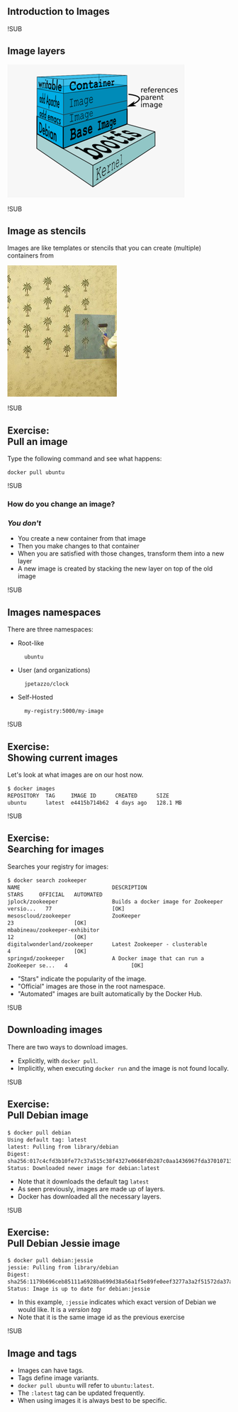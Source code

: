 ## Introduction to Images




!SUB
## Image layers
![Image Layers](img/docker-filesystems-multilayer.png) <!-- .element class="noborder" -->


!SUB
## Image as stencils

Images are like templates or stencils that you can create (multiple) containers from

![stencil](img/stenciling-wall.jpg) <!-- .element class="noborder" -->


!SUB
## Exercise:<br>Pull an image

Type the following command and see what happens:

    docker pull ubuntu

!SUB
### How do you change an image?

### *You don't*

- You create a new container from that image
- Then you make changes to that container
- When you are satisfied with those changes, transform them into a new layer
- A new image is created by stacking the new layer on top of the old image


!SUB
## Images namespaces

There are three namespaces:

* Root-like

        ubuntu

* User (and organizations)

        jpetazzo/clock

* Self-Hosted

        my-registry:5000/my-image




!SUB
## Exercise:<br>Showing current images

Let's look at what images are on our host now.

    $ docker images
    REPOSITORY  TAG     IMAGE ID      CREATED      SIZE
    ubuntu      latest  e4415b714b62  4 days ago   128.1 MB



!SUB
##  Exercise:<br>Searching for images

Searches your registry for images:

    $ docker search zookeeper
    NAME                             DESCRIPTION                                     STARS     OFFICIAL   AUTOMATED
    jplock/zookeeper                 Builds a docker image for Zookeeper versio...   77                   [OK]
    mesoscloud/zookeeper             ZooKeeper                                       23                   [OK]
    mbabineau/zookeeper-exhibitor                                                    12                   [OK]
    digitalwonderland/zookeeper      Latest Zookeeper - clusterable                  4                    [OK]
    springxd/zookeeper               A Docker image that can run a ZooKeeper se...   4                    [OK]

* "Stars" indicate the popularity of the image.
* "Official" images are those in the root namespace.
* "Automated" images are built automatically by the Docker Hub.


!SUB
## Downloading images

There are two ways to download images.

* Explicitly, with `docker pull`.
* Implicitly, when executing `docker run` and the image is not found locally.


!SUB
## Exercise:<br>Pull Debian image

    $ docker pull debian
    Using default tag: latest
    latest: Pulling from library/debian
    Digest: sha256:017c4cfd3b10fe77c37a515c38f4327e0668fdb287c0aa1436967fda37010713
    Status: Downloaded newer image for debian:latest

* Note that it downloads the default tag `latest`
* As seen previously, images are made up of layers.
* Docker has downloaded all the necessary layers.


!SUB
## Exercise:<br>Pull Debian Jessie image

    $ docker pull debian:jessie
    jessie: Pulling from library/debian
    Digest: sha256:1179b696ceb85111a6928ba699d38a56a1f5e89fe0eef3277a3a2f51572da37a
    Status: Image is up to date for debian:jessie

* In this example, `:jessie` indicates which exact version of Debian we would like. It is a *version tag*
* Note that it is the same image id as the previous exercise


!SUB
## Image and tags

* Images can have tags.
* Tags define image variants.
* `docker pull ubuntu` will refer to `ubuntu:latest`.
* The `:latest` tag can be updated frequently.
* When using images it is always best to be specific.

